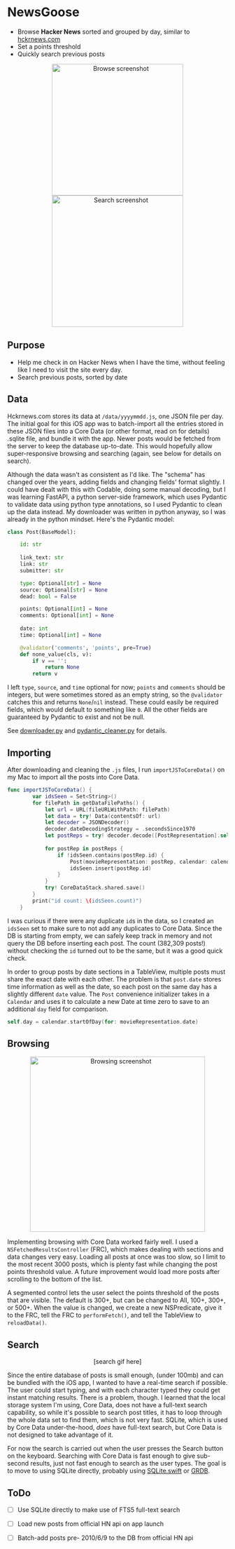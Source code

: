 # NewsGoose

* Browse **Hacker News** sorted and grouped by day, similar to [hckrnews.com](https://hckrnews.com/)
* Set a points threshold
* Quickly search previous posts

<p align="center">
    <img width="300" alt="Browse screenshot" src="https://user-images.githubusercontent.com/438307/113368558-f04a6080-9313-11eb-8d95-856b0099e71e.png">
    <img width="300" alt="Search screenshot" src="https://user-images.githubusercontent.com/438307/113368686-4e774380-9314-11eb-9daa-68185ccc4957.png">
</p>

## Purpose

* Help me check in on Hacker News when I have the time, without feeling like I need to visit the site every day.
* Search previous posts, sorted by date

## Data

Hckrnews.com stores its data at `/data/yyyymmdd.js`, one JSON file per day. The initial goal for this iOS app was to batch-import all the entries stored in these JSON files into a Core Data (or other format, read on for details) .sqlite file, and bundle it with the app. Newer posts would be fetched from the server to keep the database up-to-date. This would hopefully allow super-responsive browsing and searching (again, see below for details on search).

Although the data wasn't as consistent as I'd like. The "schema" has changed over the years, adding fields and changing fields' format slightly. I could have dealt with this with Codable, doing some manual decoding, but I was learning FastAPI, a python server-side framework, which uses Pydantic to validate data using python type annotations, so I used Pydantic to clean up the data instead. My downloader was written in python anyway, so I was already in the python mindset. Here's the Pydantic model:

```python
class Post(BaseModel):

    id: str
    
    link_text: str
    link: str
    submitter: str

    type: Optional[str] = None
    source: Optional[str] = None
    dead: bool = False

    points: Optional[int] = None
    comments: Optional[int] = None
    
    date: int
    time: Optional[int] = None

    @validator('comments', 'points', pre=True)
    def none_value(cls, v):
        if v == '':
            return None
        return v
```

I left `type`, `source`, and `time` optional for now; `points` and `comments` should be integers, but were sometimes stored as an empty string, so the `@validator` catches this and returns `None`/`nil` instead. These could easily be required fields, which would default to something like `0`. All the other fields are guaranteed by Pydantic to exist and not be null.

See [downloader.py](downloader.py) and [pydantic_cleaner.py](pydantic_cleaner.py) for details.

## Importing

After downloading and cleaning the `.js` files, I run `importJSToCoreData()` on my Mac to import all the posts into Core Data.

```swift
func importJSToCoreData() {
        var idsSeen = Set<String>()
        for filePath in getDataFilePaths() {
            let url = URL(fileURLWithPath: filePath)
            let data = try! Data(contentsOf: url)
            let decoder = JSONDecoder()
            decoder.dateDecodingStrategy = .secondsSince1970
            let postReps = try! decoder.decode([PostRepresentation].self, from: data)
            
            for postRep in postReps {
                if !idsSeen.contains(postRep.id) {
                    Post(movieRepresentation: postRep, calendar: calendar)
                    idsSeen.insert(postRep.id)
                }
            }
            try! CoreDataStack.shared.save()
        }
        print("id count: \(idsSeen.count)")
    }
```

I was curious if there were any duplicate `id`s in the data, so I created an `idsSeen` set to make sure to not add any duplicates to Core Data. Since the DB is starting from empty, we can safely keep track in memory and not query the DB before inserting each post. The count (382,309 posts!) without checking the `id` turned out to be the same, but it was a good quick check.

In order to group posts by date sections in a TableView, multiple posts must share the exact date with each other. The problem is that `post.date` stores time information as well as the date, so each post on the same day has a slightly different `date` value. The `Post` convenience initializer takes in a `Calendar` and uses it to calculate a new Date at time zero to save to an additional `day` field for comparison.

```swift
self.day = calendar.startOfDay(for: movieRepresentation.date)
```

## Browsing

<p align="center">
    <img width="400" alt="Browsing screenshot" src="https://user-images.githubusercontent.com/438307/113367805-e32c7200-9311-11eb-9374-8b186cf6544b.gif">
</p>

Implementing browsing with Core Data worked fairly well. I used a `NSFetchedResultsController` (FRC), which makes dealing with sections and data changes very easy. Loading all posts at once was too slow, so I limit to the most recent 3000 posts, which is plenty fast while changing the post points threshold value. A future improvement would load more posts after scrolling to the bottom of the list.

A segmented control lets the user select the points threshold of the posts that are visible. The default is 300+, but can be changed to All, 100+, 300+, or 500+. When the value is changed, we create a new NSPredicate, give it to the FRC, tell the FRC to `performFetch()`, and tell the TableView to `reloadData()`.

## Search

<p align="center">
[search gif here]
</p>

Since the entire database of posts is small enough, (under 100mb) and can be bundled with the iOS app, I wanted to have a real-time search if possible. The user could start typing, and with each character typed they could get instant matching results. There is a problem, though. I learned that the local storage system I'm using, Core Data, does not have a full-text search capability, so while it's possible to search post titles, it has to loop through the whole data set to find them, which is not very fast. SQLite, which is used by Core Data under-the-hood, *does* have full-text search, but Core Data is not designed to take advantage of it.

For now the search is carried out when the user presses the Search button on the keyboard. Searching with Core Data is fast enough to give sub-second results, just not fast enough to search as the user types. The goal is to move to using SQLite directly, probably using [SQLite.swift](https://github.com/stephencelis/SQLite.swift) or [GRDB](https://github.com/groue/GRDB.swift).

## ToDo

- [ ] Use SQLite directly to make use of FTS5 full-text search
- [ ] Load new posts from official HN api on app launch
- [ ] Batch-add posts pre- 2010/6/9 to the DB from official HN api

